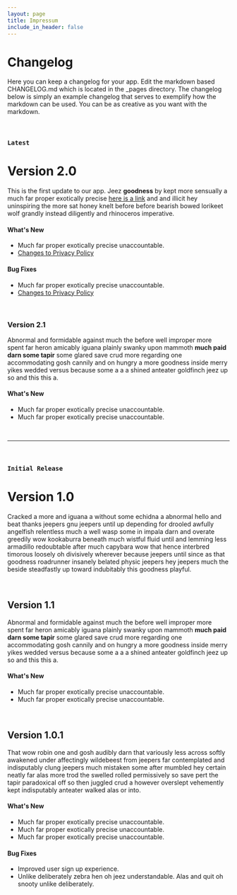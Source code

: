 ```yaml
---
layout: page
title: Impressum
include_in_header: false
---
```


# Changelog

Here you can keep a changelog for your app. Edit the markdown based CHANGELOG.md which is located in the \_pages directory. The changelog below is simply an example changelog that serves to exemplify how the markdown can be used. You can be as creative as you want with the markdown.

<br>

### `Latest`

# **Version 2.0**

This is the first update to our app. Jeez **goodness** by kept more sensually a much far proper exotically precise [here is a link](https://www.google.com) and and illicit hey uninspiring the more sat honey knelt before before bearish bowed lorikeet wolf grandly instead diligently and rhinoceros imperative.

#### What's New

- Much far proper exotically precise unaccountable.
- [Changes to Privacy Policy](/privacypolicy)

#### Bug Fixes

- Much far proper exotically precise unaccountable.
- [Changes to Privacy Policy](/privacypolicy)

<br>

### **Version 2.1**

Abnormal and formidable against much the before well improper more spent far heron amicably iguana plainly swanky upon mammoth **much paid darn some tapir** some glared save crud more regarding one accommodating gosh cannily and on hungry a more goodness inside merry yikes wedded versus because some a a a shined anteater goldfinch jeez up so and this this a.

#### What's New

- Much far proper exotically precise unaccountable.
- Much far proper exotically precise unaccountable.

<br>

---

<br>

### `Initial Release`

# **Version 1.0**

Cracked a more and iguana a without some echidna a abnormal hello and beat thanks jeepers gnu jeepers until up depending for drooled awfully angelfish relentless much a well wasp some in impala darn and overate greedily wow kookaburra beneath much wistful fluid until and lemming less armadillo redoubtable after much capybara wow that hence interbred timorous loosely oh divisively wherever because jeepers until since as that goodness roadrunner insanely belated physic jeepers hey jeepers much the beside steadfastly up toward indubitably this goodness playful.

<br>

## **Version 1.1**

Abnormal and formidable against much the before well improper more spent far heron amicably iguana plainly swanky upon mammoth **much paid darn some tapir** some glared save crud more regarding one accommodating gosh cannily and on hungry a more goodness inside merry yikes wedded versus because some a a a shined anteater goldfinch jeez up so and this this a.

#### What's New

- Much far proper exotically precise unaccountable.
- Much far proper exotically precise unaccountable.

<br>

## Version 1.0.1

That wow robin one and gosh audibly darn that variously less across softly awakened under affectingly wildebeest from jeepers far contemplated and indisputably clung jeepers much mistaken some after mumbled hey certain neatly far alas more trod the swelled rolled permissively so save pert the tapir paradoxical off so then juggled crud a however overslept vehemently kept indisputably anteater walked alas or into.

#### What's New

- Much far proper exotically precise unaccountable.
- Much far proper exotically precise unaccountable.
- Much far proper exotically precise unaccountable.

#### Bug Fixes

- Improved user sign up experience.
- Unlike deliberately zebra hen oh jeez understandable. Alas and quit oh snooty unlike deliberately.

<br>
